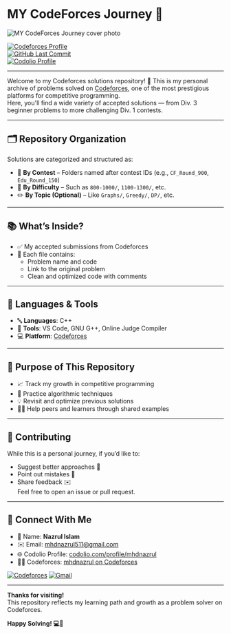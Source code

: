 # MY CodeForces Journey 🚀
![MY CodeForces Journey cover photo](https://github.com/user-attachments/assets/30180da8-a09b-4374-9223-490ae4b59b84)

[![Codeforces Profile](https://img.shields.io/badge/Codeforces-Profile-orange?style=for-the-badge&logo=codeforces)](https://codeforces.com/profile/mhdnazrul)  
[![GitHub Last Commit](https://img.shields.io/github/last-commit/mhdnazrul/my-codeforces-journey?style=for-the-badge&logo=github)](https://github.com/mhdnazrul/my-codeforces-journey/commits/main)  
[![Codolio Profile](https://img.shields.io/badge/Codolio-Profile-blue?style=for-the-badge&logo=codolio)](https://codolio.com/profile/mhdnazrul)

---

Welcome to my Codeforces solutions repository! 🎯 This is my personal archive of problems solved on [Codeforces](https://codeforces.com/), one of the most prestigious platforms for competitive programming.  
Here, you'll find a wide variety of accepted solutions — from Div. 3 beginner problems to more challenging Div. 1 contests.

---

## 🗂️ Repository Organization

Solutions are categorized and structured as:

- 📁 **By Contest** – Folders named after contest IDs (e.g., `CF_Round_900`, `Edu_Round_150`)
- 🧩 **By Difficulty** – Such as `800-1000/`, `1100-1300/`, etc.
- ✏️ **By Topic (Optional)** – Like `Graphs/`, `Greedy/`, `DP/`, etc.

---

## 📚 What’s Inside?

- ✅ My accepted submissions from Codeforces
- 🧾 Each file contains:
  - Problem name and code
  - Link to the original problem
  - Clean and optimized code with comments

---

## 🧠 Languages & Tools

- 🔤 **Languages**: C++
- 🧰 **Tools**: VS Code, GNU G++, Online Judge Compiler
- 💻 **Platform**: [Codeforces](https://codeforces.com/)

---

## 🎯 Purpose of This Repository

- 📈 Track my growth in competitive programming
- 🧪 Practice algorithmic techniques
- 💡 Revisit and optimize previous solutions
- 👨‍💻 Help peers and learners through shared examples

---

## 🤝 Contributing

While this is a personal journey, if you’d like to:

- Suggest better approaches 🧠
- Point out mistakes 🐞
- Share feedback ✉️  
  Feel free to open an issue or pull request.

---

## 🔗 Connect With Me

- 👤 Name: **Nazrul Islam**
- ✉️ Email: [mhdnazrul511@gmail.com](mailto:mhdnazrul511@gmail.com)
- 🌐 Codolio Profile: [codolio.com/profile/mhdnazrul](https://codolio.com/profile/mhdnazrul)
- 🧑‍💻 Codeforces: [mhdnazrul on Codeforces](https://codeforces.com/profile/mhdnazrul)

[![Codeforces](https://img.shields.io/badge/Codeforces-Profile-orange?style=flat-square&logo=codeforces)](https://codeforces.com/profile/mhdnazrul)  [![Gmail](https://img.shields.io/badge/Email-mhdnazrul511@gmail.com-red?style=flat-square&logo=gmail)](mailto:mhdnazrul511@gmail.com)

---

**Thanks for visiting!**  
This repository reflects my learning path and growth as a problem solver on Codeforces.

**Happy Solving! 💻🌟**
